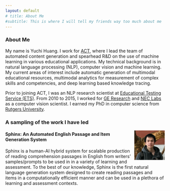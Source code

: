 ```yaml
---
layout: default
# title: About Me
#subtitle: This is where I will tell my friends way too much about me
---
```



### About Me

My name is Yuchi Huang. I work for [ACT](http://www.act.org), where I lead the team of automated content generation and spearhead R&D on the use of machine learning in various educational applications. My technical background is in natural language processing (NLP), computer vision and machine learning. My current areas of interest include automatic generation of multimodal educational resources, multimodal analytics for measurement of complex skills and competencies, and deep learning based knowledge tracing.


Prior to joining ACT, I was an NLP research scientist at [Educational Testing Service (ETS)](https://www.ets.org). From 2010 to 2015, I worked for [GE Research](https://www.ge.com/research/) and [NEC Labs](https://www.nec.com/en/global/rd/index.html) as a computer vision scientist. I earned my PhD in computer science from [Rutgers University](https://www.rutgers.edu).

### A sampling of the work I have led

<img align="right" src="/assets/img/icon.png" style="width: 10vw; min-width: 33px;" />

#### Sphinx: An Automated English Passage and Item Generation System

Sphinx is a human-AI hybrid system for scalable production of reading comprehension passages in English from writers’ samples/prompts to be used in in a variety of learning and assessment. To the best of our knowledge, Sphinx is the first natural language generation system designed to create reading passages and items in a computationally efficient manner and can be used in a plethora of learning and assessment contexts. 
